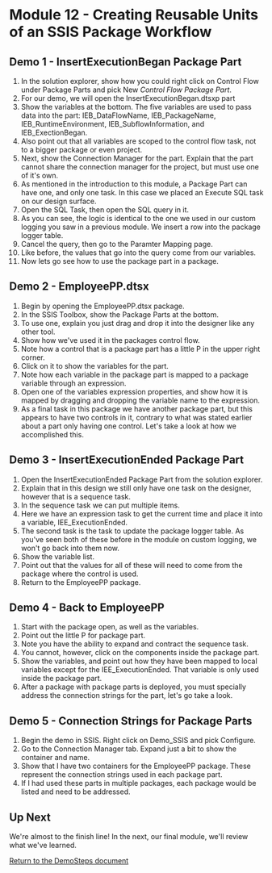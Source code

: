﻿# Module 12 - Creating Reusable Units of an SSIS Package Workflow

## Demo 1 - InsertExecutionBegan Package Part

1. In the solution explorer, show how you could right click on Control Flow under Package Parts and pick New _Control Flow Package Part_.
2. For our demo, we will open the InsertExecutionBegan.dtsxp part
3. Show the variables at the bottom. The five variables are used to pass data into the part: IEB_DataFlowName, IEB_PackageName, IEB_RuntimeEnvironment, IEB_SubflowInformation, and IEB_ExectionBegan.
4. Also point out that all variables are scoped to the control flow task, not to a bigger package or even project.
5. Next, show the Connection Manager for the part. Explain that the part cannot share the connection manager for the project, but must use one of it's own.
6. As mentioned in the introduction to this module, a Package Part can have one, and only one task. In this case we placed an Execute SQL task on our design surface.
7. Open the SQL Task, then open the SQL query in it.
8. As you can see, the logic is identical to the one we used in our custom logging you saw in a previous module. We insert a row into the package logger table.
9. Cancel the query, then go to the Paramter Mapping page.
10. Like before, the values that go into the query come from our variables.
11. Now lets go see how to use the package part in a package.

## Demo 2 - EmployeePP.dtsx

1. Begin by opening the EmployeePP.dtsx package.
2. In the SSIS Toolbox, show the Package Parts at the bottom.
3. To use one, explain you just drag and drop it into the designer like any other tool.
4. Show how we've used it in the packages control flow.
5. Note how a control that is a package part has a little P in the upper right corner.
6. Click on it to show the variables for the part.
7. Note how each variable in the package part is mapped to a package variable through an expression.
8. Open one of the variables expression properties, and show how it is mapped by dragging and dropping the variable name to the expression.
9. As a final task in this package we have another package part, but this appears to have two controls in it, contrary to what was stated earlier about a part only having one control. Let's take a look at how we accomplished this.

## Demo 3 - InsertExecutionEnded Package Part

1. Open the InsertExecutionEnded Package Part from the solution explorer.
2. Explain that in this design we still only have one task on the designer, however that is a sequence task.
3. In the sequence task we can put multiple items.
4. Here we have an expression task to get the current time and place it into a variable, IEE_ExecutionEnded.
5. The second task is the task to update the package logger table. As you've seen both of these before in the module on custom logging, we won't go back into them now.
6. Show the variable list.
7. Point out that the values for all of these will need to come from the package where the control is used.
8. Return to the EmployeePP package.

## Demo 4 - Back to EmployeePP

1. Start with the package open, as well as the variables.
2. Point out the little P for package part.
3. Note you have the ability to expand and contract the sequence task.
4. You cannot, however, click on the components inside the package part.
5. Show the variables, and point out how they have been mapped to local variables except for the IEE_ExecutionEnded. That variable is only used inside the package part.
6. After a package with package parts is deployed, you must specially address the connection strings for the part, let's go take a look.

## Demo 5 - Connection Strings for Package Parts

1. Begin the demo in SSIS. Right click on Demo_SSIS and pick Configure.
2. Go to the Connection Manager tab. Expand just a bit to show the container and name.
3. Show that I have two containers for the EmployeePP package. These represent the connection strings used in each package part.
4. If I had used these parts in multiple packages, each package would be listed and need to be addressed.

## Up Next

We're almost to the finish line! In the next, our final module, we'll review what we've learned.

[Return to the DemoSteps document](DemoSteps.md)
